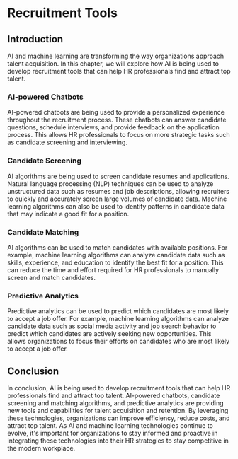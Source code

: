 Recruitment Tools
=======================================================

Introduction
------------

AI and machine learning are transforming the way organizations approach talent acquisition. In this chapter, we will explore how AI is being used to develop recruitment tools that can help HR professionals find and attract top talent.

### AI-powered Chatbots

AI-powered chatbots are being used to provide a personalized experience throughout the recruitment process. These chatbots can answer candidate questions, schedule interviews, and provide feedback on the application process. This allows HR professionals to focus on more strategic tasks such as candidate screening and interviewing.

### Candidate Screening

AI algorithms are being used to screen candidate resumes and applications. Natural language processing (NLP) techniques can be used to analyze unstructured data such as resumes and job descriptions, allowing recruiters to quickly and accurately screen large volumes of candidate data. Machine learning algorithms can also be used to identify patterns in candidate data that may indicate a good fit for a position.

### Candidate Matching

AI algorithms can be used to match candidates with available positions. For example, machine learning algorithms can analyze candidate data such as skills, experience, and education to identify the best fit for a position. This can reduce the time and effort required for HR professionals to manually screen and match candidates.

### Predictive Analytics

Predictive analytics can be used to predict which candidates are most likely to accept a job offer. For example, machine learning algorithms can analyze candidate data such as social media activity and job search behavior to predict which candidates are actively seeking new opportunities. This allows organizations to focus their efforts on candidates who are most likely to accept a job offer.

Conclusion
----------

In conclusion, AI is being used to develop recruitment tools that can help HR professionals find and attract top talent. AI-powered chatbots, candidate screening and matching algorithms, and predictive analytics are providing new tools and capabilities for talent acquisition and retention. By leveraging these technologies, organizations can improve efficiency, reduce costs, and attract top talent. As AI and machine learning technologies continue to evolve, it's important for organizations to stay informed and proactive in integrating these technologies into their HR strategies to stay competitive in the modern workplace.
